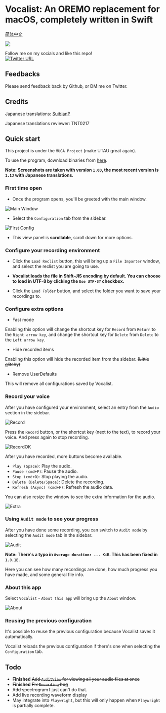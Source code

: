 # Vocalist: An OREMO replacement for macOS, completely written in Swift

[简体中文](https://ookamitai.github.io/blogspaces/docs/vocalist/vocalist_cn/)

![](image/dist.png)

Follow me on my socials and like this repo!  
[![Twitter URL](https://img.shields.io/twitter/url/https/twitter.com/ookamitai.svg?style=social&label=Follow%20@ookamitai)](https://twitter.com/ookamitai)

## Feedbacks

Please send feedback back by Github, or DM me on Twitter.

## Credits

Japanese translations: [SuibianP](https://github.com/SuibianP)  

Japanese translations reviewer: TNT0217

## Quick start
This project is under the `MUGA Project` (make UTAU great again).  

To use the program, download binaries from [here](https://github.com/ookamitai/Vocalist/releases/).

**Note: Screenshots are taken with version `1.0D`, the most recent version is `1.1J` with Japanese translations.**

### First time open

- Once the program opens, you'll be greeted with the main window.

![Main Window](image/first_open.png)

- Select the `Configuration` tab from the sidebar.

![First Config](image/first_config.png)

- This view panel is **scrollable**, scroll down for more options.

### Configure your recording environment

- Click the `Load Reclist` button, this will bring up a `File Importer` window, and select the reclist you are going to use.

- **Vocalist loads the file in Shift-JIS encoding by default. You can choose to load in UTF-8 by clicking the `Use UTF-8?` checkbox.**

- Click the `Load Folder` button, and select the folder you want to save your recordings to.

### Configure extra options

- Fast mode

Enabling this option will change the shortcut key for `Record` from `Return` to the `Right arrow key`, and change the shortcut key for `Delete` from `Delete` to the `Left arrow key`.

- Hide recorded items

Enabling this option will hide the recorded item from the sidebar. ~~(Little glitchy)~~

- Remove UserDefaults

This will remove all configurations saved by Vocalist.

### Record your voice

After you have configured your environment, select an entry from the `Audio` section in the sidebar.

![Record](image/record.png)

Press the `Record` button, or the shortcut key (next to the text), to record your voice. And press again to stop recording.

![RecordOK](image/record_ok.png)

After you have recorded, more buttons become available.  

- `Play (Space)`: Play the audio.
- `Pause (cmd+P)`: Pause the audio.
- `Stop (cmd+O)`: Stop playing the audio.
- `Delete (Delete/Space)`: Delete the recording.
- `Refresh (Async) (cmd+F)`: Refresh the audio data.

You can also resize the window to see the extra information for the audio.

![Extra](image/extra.png)

### Using `Audit mode` to see your progress

After you have done some recording, you can switch to `Audit mode` by selecting the `Audit mode` tab in the sidebar.

![Audit](image/audit.png)

**Note: There's a typo in `Average duration: ... KiB`. This has been fixed in `1.0.1E`.**

Here you can see how many recordings are done, how much progress you have made, and some general file info.

### About this app

Select `Vocalist` - `About this app` will bring up the `About` window.

![About](image/about.png)

### Reusing the previous configuration

It's possible to reuse the previous configuration because Vocalist saves it automatically.

Vocalist reloads the previous configuration if there's one when selecting the `Configuration` tab.

## Todo
- **Finished** ~~Add `AuditView` for viewing all your audio files at once~~
- **Finished** ~~Fix `Recording` bug~~
- ~~Add spectrogram~~ I just can't do that.
- Add live recording waveform display
- May integrate into `Playwright`, but this will only happen when `Playwright` is partially complete.